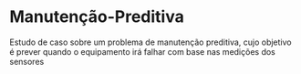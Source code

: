 # Manutenção-Preditiva
Estudo de caso sobre um problema de manutenção preditiva, cujo objetivo é prever quando o equipamento irá falhar com base nas medições dos sensores
